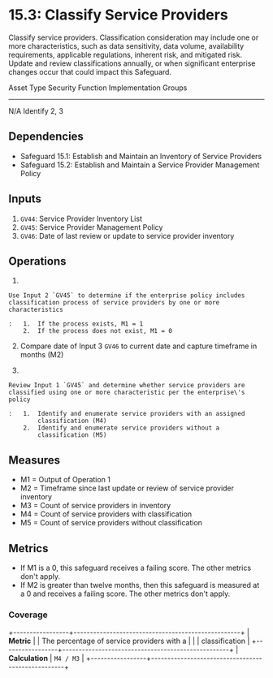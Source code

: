 # 15.3: Classify Service Providers

Classify service providers. Classification consideration may include one
or more characteristics, such as data sensitivity, data volume,
availability requirements, applicable regulations, inherent risk, and
mitigated risk. Update and review classifications annually, or when
significant enterprise changes occur that could impact this Safeguard.

  Asset Type   Security Function   Implementation Groups
  ------------ ------------------- -----------------------
  N/A          Identify            2, 3

## Dependencies

-   Safeguard 15.1: Establish and Maintain an Inventory of Service
    Providers
-   Safeguard 15.2: Establish and Maintain a Service Provider Management
    Policy

## Inputs

1.  `GV44`: Service Provider Inventory List
2.  `GV45`: Service Provider Management Policy
3.  `GV46`: Date of last review or update to service provider inventory

## Operations

1.  

    Use Input 2 `GV45` to determine if the enterprise policy includes classification process of service providers by one or more characteristics

    :   1.  If the process exists, M1 = 1
        2.  If the process does not exist, M1 = 0

2.  Compare date of Input 3 `GV46` to current date and capture timeframe
    in months (M2)

3.  

    Review Input 1 `GV45` and determine whether service providers are classified using one or more characteristic per the enterprise\'s policy

    :   1.  Identify and enumerate service providers with an assigned
            classification (M4)
        2.  Identify and enumerate service providers without a
            classification (M5)

## Measures

-   M1 = Output of Operation 1
-   M2 = Timeframe since last update or review of service provider
    inventory
-   M3 = Count of service providers in inventory
-   M4 = Count of service providers with classification
-   M5 = Count of service providers without classification

## Metrics

-   If M1 is a 0, this safeguard receives a failing score. The other
    metrics don\'t apply.
-   If M2 is greater than twelve months, then this safeguard is measured
    at a 0 and receives a failing score. The other metrics don\'t apply.

### Coverage

+-----------------+---------------------------------------------------+
| **Metric**      | | The percentage of service providers with a      |
|                 |   classification                                  |
+-----------------+---------------------------------------------------+
| **Calculation** | `M4 / M3`                                         |
+-----------------+---------------------------------------------------+
